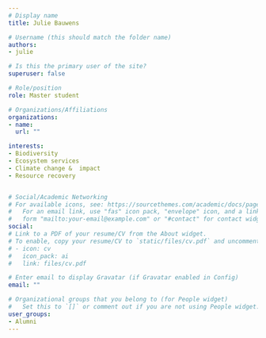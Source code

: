 ```yaml
---
# Display name
title: Julie Bauwens

# Username (this should match the folder name)
authors:
- julie

# Is this the primary user of the site?
superuser: false

# Role/position
role: Master student

# Organizations/Affiliations
organizations:
- name:
  url: ""

interests:
- Biodiversity
- Ecosystem services
- Climate change &  impact 
- Resource recovery


# Social/Academic Networking
# For available icons, see: https://sourcethemes.com/academic/docs/page-builder/#icons
#   For an email link, use "fas" icon pack, "envelope" icon, and a link in the
#   form "mailto:your-email@example.com" or "#contact" for contact widget.
social:
# Link to a PDF of your resume/CV from the About widget.
# To enable, copy your resume/CV to `static/files/cv.pdf` and uncomment the lines below.
# - icon: cv
#   icon_pack: ai
#   link: files/cv.pdf

# Enter email to display Gravatar (if Gravatar enabled in Config)
email: ""

# Organizational groups that you belong to (for People widget)
#   Set this to `[]` or comment out if you are not using People widget.
user_groups:
- Alumni
---
```

